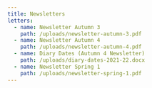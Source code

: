 ```yaml
---
title: Newsletters
letters:
  - name: Newsletter Autumn 3
    path: /uploads/newsletter-autumn-3.pdf
  - name: Newsletter Autumn 4
    path: /uploads/newsletter-autumn-4.pdf
  - name: Diary Dates (Autumn 4 Newsletter)
    path: /uploads/diary-dates-2021-22.docx
  - name: Newsletter Spring 1
    path: /uploads/newsletter-spring-1.pdf
---
```


